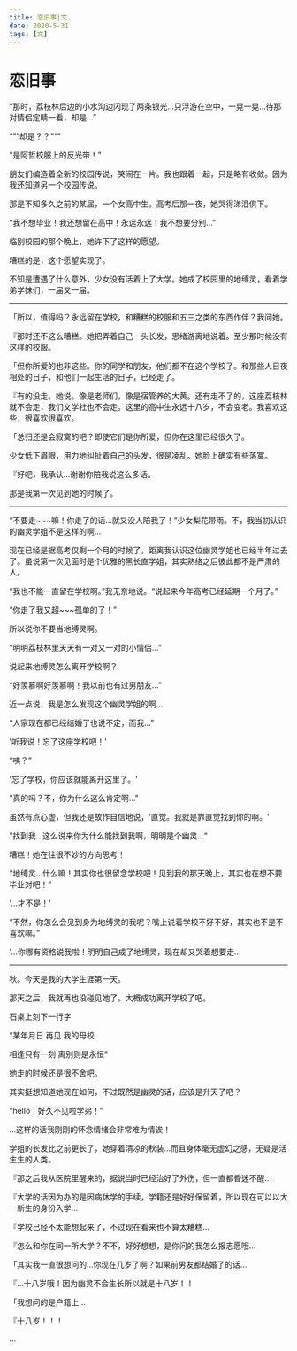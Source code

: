 ```yaml
---
title: 恋旧事|文
date: 2020-5-31
tags: [文]
---
```


# 恋旧事

“那时，荔枝林后边的小水沟边闪现了两条银光...只浮游在空中，一晃一晃...待那对情侣定睛一看，却是...”

“”“却是？？”“”

“是阿哲校服上的反光带！”

朋友们编造着全新的校园传说，笑闹在一片。我也跟着一起，只是略有收敛。因为我还知道另一个校园传说。

那是不知多久之前的某届，一个女高中生。高考后那一夜，她哭得涕泪俱下。

“我不想毕业！我还想留在高中！永远永远！我不想要分别...”

临别校园的那个晚上，她许下了这样的愿望。

糟糕的是，这个愿望实现了。

不知是遭遇了什么意外，少女没有活着上了大学。她成了校园里的地缚灵，看着学弟学妹们，一届又一届。

---

「所以，值得吗？永远留在学校，和糟糕的校服和五三之类的东西作伴？我问她。

『那时还不这么糟糕。她把弄着自己一头长发，思绪游离地说着。至少那时候没有这样的校服。

「但你所爱的也非这些。你的同学和朋友，他们都不在这个学校了。和那些人日夜相处的日子，和他们一起生活的日子，已经走了。

『有的没走。她说。像是老师们，像是宿管养的大黄。还有走不了的，这座荔枝林就不会走，我们文学社也不会走。这里的高中生永远十八岁，不会变老。我喜欢这些，很喜欢很喜欢。

「总归还是会寂寞的吧？即使它们是你所爱，但你在这里已经很久了。

少女低下眉眼，用力地纠扯着自己的头发，很是凌乱。她脸上确实有些落寞。

『好吧，我承认...谢谢你陪我说这么多话。

那是我第一次见到她的时候了。

---

“不要走~~~嘛！你走了的话...就又没人陪我了！”少女梨花带雨。不，我当初认识的幽灵学姐不是这样的啊...

现在已经是据高考仅剩一个月的时候了，距离我认识这位幽灵学姐也已经半年过去了。虽说第一次见面时是个优雅的黑长直学姐，其实熟络之后彼此都不是严肃的人。

“我也不能一直留在学校啊。”我无奈地说。“说起来今年高考已经延期一个月了。”

“你走了我又超~~~孤单的了！”

所以说你不要当地缚灵啊。

“明明荔枝林里天天有一对又一对的小情侣...”

说起来地缚灵怎么离开学校啊？

“好羡慕啊好羡慕啊！我以前也有过男朋友...”

近一点说，我是怎么发现这个幽灵学姐的啊...

“人家现在都已经结婚了也说不定，而我...”

'听我说！忘了这座学校吧！'

“咦？”

'忘了学校，你应该就能离开这里了。'

"真的吗？不，你为什么这么肯定啊..."

虽然有点心虚，但我还是故作自信地说，'直觉。我就是靠直觉找到你的啊。'

”找到我...这么说来你为什么能找到我啊，明明是个幽灵...“

糟糕！她在往很不妙的方向思考！

“地缚灵...什么嘛！其实你也很留念学校吧！见到我的那天晚上，其实也在想不要毕业对吧！”

 '...才不是！'

“不然，你怎么会见到身为地缚灵的我呢？嘴上说着学校不好不好，其实也不是不喜欢嘛。”

'...你哪有资格说我啦！明明自己成了地缚灵，现在却又哭着想要走...

---

秋。今天是我的大学生涯第一天。

那天之后，我就再也没碰见她了。大概成功离开学校了吧。

石桌上刻下一行字

“某年月日 再见 我的母校

相逢只有一刻 离别则是永恒”

她走的时候还是很不舍吧。

其实挺想知道她现在如何，不过既然是幽灵的话，应该是升天了吧？

“hello！好久不见啦学弟！”

...这样的话我刚刚的怀念情绪会非常难为情诶！

学姐的长发比之前更长了，她穿着清凉的秋装...而且身体毫无虚幻之感，无疑是活生生的人类。

『那之后我从医院里醒来的，据说当时已经治好了外伤，但一直都昏迷不醒...

『大学的话因为办的是因病休学的手续，学籍还是好好保留着，所以现在可以以大一新生的身份入学...

『学校已经不太能想起来了，不过现在看来也不算太糟糕...

『怎么和你在同一所大学？不不，好好想想，是你问的我怎么报志愿哦...

「其实我一直很想问的...你现在几岁了啊？如果前男友都结婚了的话...

『...十八岁哦！因为幽灵不会生长所以就是十八岁！！

「我想问的是户籍上...

『十八岁！！！

...
